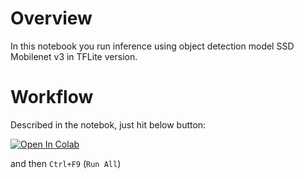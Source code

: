 # Overview
In this notebook you run inference using object detection model SSD Mobilenet v3 in TFLite version.

# Workflow
Described in the notebok, just hit below button:

[![Open In Colab](https://colab.research.google.com/assets/colab-badge.svg)](https://colab.research.google.com/github/marcin-ch/Object_Detection_SSD_MobilenetV3_TFLite/blob/main/Object_Detection_SSD_MobilenetV3_TFLite.ipynb)

and then `Ctrl+F9` (`Run All`)
